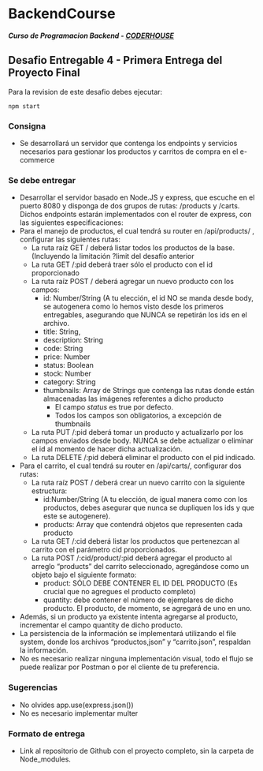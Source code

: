 # BackendCourse

**_Curso de Programacion Backend - [CODERHOUSE](https://www.coderhouse.com/)_**

## Desafio Entregable 4 - Primera Entrega del Proyecto Final

Para la revision de este desafio debes ejecutar:

```
npm start
```

### Consigna

- Se desarrollará un servidor que contenga los endpoints y servicios necesarios para gestionar los productos y carritos de compra en el e-commerce

### Se debe entregar

- Desarrollar el servidor basado en Node.JS y express, que escuche en el puerto 8080 y disponga de dos grupos de rutas: /products y /carts. Dichos endpoints estarán implementados con el router de express, con las siguientes especificaciones:
- Para el manejo de productos, el cual tendrá su router en /api/products/ , configurar las siguientes rutas:
  - La ruta raíz GET / deberá listar todos los productos de la base. (Incluyendo la limitación ?limit del desafío anterior
  - La ruta GET /:pid deberá traer sólo el producto con el id proporcionado
  - La ruta raíz POST / deberá agregar un nuevo producto con los campos:
    - id: Number/String (A tu elección, el id NO se manda desde body, se autogenera como lo hemos visto desde los primeros entregables, asegurando que NUNCA se repetirán los ids en el archivo.
    - title: String,
    - description: String
    - code: String
    - price: Number
    - status: Boolean
    - stock: Number
    - category: String
    - thumbnails: Array de Strings que contenga las rutas donde están almacenadas las imágenes referentes a dicho producto
      - El campo _status_ es true por defecto.
      - Todos los campos son obligatorios, a excepción de thumbnails
  - La ruta PUT /:pid deberá tomar un producto y actualizarlo por los campos enviados desde body. NUNCA se debe actualizar o eliminar el id al momento de hacer dicha actualización.
  - La ruta DELETE /:pid deberá eliminar el producto con el pid indicado.
- Para el carrito, el cual tendrá su router en /api/carts/, configurar dos rutas:
  - La ruta raíz POST / deberá crear un nuevo carrito con la siguiente estructura:
    - id:Number/String (A tu elección, de igual manera como con los productos, debes asegurar que nunca se dupliquen los ids y que este se autogenere).
    - products: Array que contendrá objetos que representen cada producto
  - La ruta GET /:cid deberá listar los productos que pertenezcan al carrito con el parámetro cid proporcionados.
  - La ruta POST /:cid/product/:pid deberá agregar el producto al arreglo “products” del carrito seleccionado, agregándose como un objeto bajo el siguiente formato:
    - product: SÓLO DEBE CONTENER EL ID DEL PRODUCTO (Es crucial que no agregues el producto completo)
    - quantity: debe contener el número de ejemplares de dicho producto. El producto, de momento, se agregará de uno en uno.
- Además, si un producto ya existente intenta agregarse al producto, incrementar el campo quantity de dicho producto.
- La persistencia de la información se implementará utilizando el file system, donde los archivos “productos,json” y “carrito.json”, respaldan la información.
- No es necesario realizar ninguna implementación visual, todo el flujo se puede realizar por Postman o por el cliente de tu preferencia.

### Sugerencias

- No olvides app.use(express.json())
- No es necesario implementar multer

### Formato de entrega

- Link al repositorio de Github con el proyecto completo, sin la carpeta de Node_modules.

[comment]: <> (Este desafio pertenece a la clase 8 "Router y Multer")
